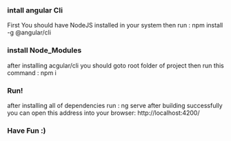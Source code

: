 ### intall angular Cli
First You should have NodeJS installed in your system
then run : npm install -g @angular/cli

### install Node_Modules
after installing acgular/cli you should goto root folder of project
then run this command : npm i
### Run!
after installing all of dependencies 
run : ng serve
after building successfully you can open this address into your browser: http://localhost:4200/

### Have Fun :)